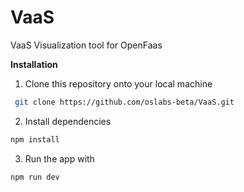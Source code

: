 # VaaS
VaaS
Visualization tool for OpenFaas

<b>Installation</b>

1.  Clone this repository onto your local machine

```sh
 git clone https://github.com/oslabs-beta/VaaS.git
```

2.  Install dependencies

```sh
npm install
```

3.  Run the app with

```sh
npm run dev
```
